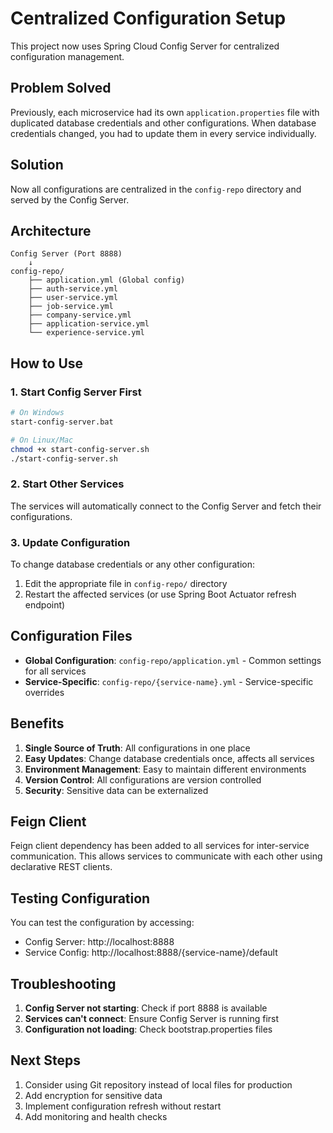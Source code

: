 # Centralized Configuration Setup

This project now uses Spring Cloud Config Server for centralized configuration management.

## Problem Solved

Previously, each microservice had its own `application.properties` file with duplicated database credentials and other configurations. When database credentials changed, you had to update them in every service individually.

## Solution

Now all configurations are centralized in the `config-repo` directory and served by the Config Server.

## Architecture

```
Config Server (Port 8888)
    ↓
config-repo/
    ├── application.yml (Global config)
    ├── auth-service.yml
    ├── user-service.yml
    ├── job-service.yml
    ├── company-service.yml
    ├── application-service.yml
    └── experience-service.yml
```

## How to Use

### 1. Start Config Server First
```bash
# On Windows
start-config-server.bat

# On Linux/Mac
chmod +x start-config-server.sh
./start-config-server.sh
```

### 2. Start Other Services
The services will automatically connect to the Config Server and fetch their configurations.

### 3. Update Configuration
To change database credentials or any other configuration:

1. Edit the appropriate file in `config-repo/` directory
2. Restart the affected services (or use Spring Boot Actuator refresh endpoint)

## Configuration Files

- **Global Configuration**: `config-repo/application.yml` - Common settings for all services
- **Service-Specific**: `config-repo/{service-name}.yml` - Service-specific overrides

## Benefits

1. **Single Source of Truth**: All configurations in one place
2. **Easy Updates**: Change database credentials once, affects all services
3. **Environment Management**: Easy to maintain different environments
4. **Version Control**: All configurations are version controlled
5. **Security**: Sensitive data can be externalized

## Feign Client

Feign client dependency has been added to all services for inter-service communication. This allows services to communicate with each other using declarative REST clients.

## Testing Configuration

You can test the configuration by accessing:
- Config Server: http://localhost:8888
- Service Config: http://localhost:8888/{service-name}/default

## Troubleshooting

1. **Config Server not starting**: Check if port 8888 is available
2. **Services can't connect**: Ensure Config Server is running first
3. **Configuration not loading**: Check bootstrap.properties files

## Next Steps

1. Consider using Git repository instead of local files for production
2. Add encryption for sensitive data
3. Implement configuration refresh without restart
4. Add monitoring and health checks
